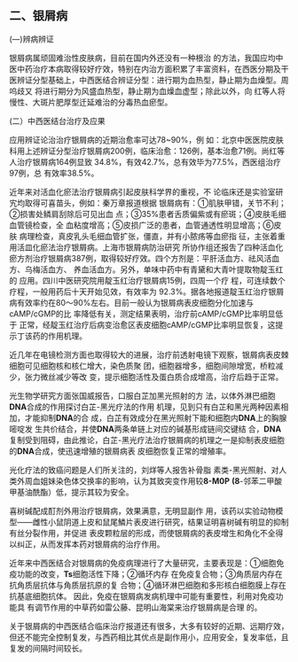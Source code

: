 ## 二、银屑病

(―)辨病辨证 

银屑病属顽固难治性皮肤病，目前在国内外还没有一种根治 的方法，我国应均中医中药治疗本病取得较好疗效，特别在内治方面积累了丰富资料，在西医分期及干医辨证分型基础上，中西医结合辨证分型：进行期为血热型，静止期为血燥型。周呜歧又 将进行期分为风盛血热型，静止期为血燥血虚型；除此以外，向 红等人将慢性、大斑片肥厚型迁延难治的分毒热血瘀型。

(二）中西医结台治疗及应果

应用辨证论治治疗银屑病的近期治愈率可达78~90%，例 如：北京中医医院皮肤科用上述辨证分型治疗银屑病200例，临床治愈：126例，基本治愈71例。尚红等人治疗银屑病164例显致 34.8%，有效42.7%，总有效毕为77.5%，西医组治疗97例，总 有效率38.5%。 

近年来对活血化瘀法治疗银屑病引起皮肤科学界的重视，不  论临床还是实验室研宄均取得可喜苗头，例如：秦万章报道根据 银屑病有：①肌肤甲错，关节不利；②损害处鳞肩刮除后可见出血 点；③35%患者舌质偏紫或有瘀斑；④皮肤毛细血管镜检查，全 血粘度增高；⑤皮损广泛的患者，血管通透性明显增高；⑥皮肤  病理检查，真皮乳头毛细血管扩张，僵直，并有小脓疡等血瘀指 征，主张着重用活皿化瘀法治疗银屑病。上海市银屑病防治研究 所协作组还报吿了四种活血化瘀方剂治疗银屑病387例，取得较好疗效。四个方剂是：平肝活血方、祛风活血方、乌梅活血方、 养血活血方。另外，单味中药中有青黛和大青叶提取物靛玉红的  应用。四川中医研究院用靛玉红治疗银屑病15例，四周一个疗 程，可连续数个疗程，一般用药后十天开始见效，有效率为  92.3%。据各地报道靛玉红治疗银屑病有效率约在80〜90%左右。目前一般认为银屑病表皮细胞分化加速与cAMP/cGMP的比 率降低有关，测定结果表明，治疗前cAMP/cGMP比率明显低于 正常，经靛玉红治疗后病变治愈区表皮细胞cAMP/cGMP比率明显恢复，这提示丁该药的作用机理。

近几年在电镜检测方面也取得较大的进展，治疗前透射电镜下观察，银屑病表皮棘细胞可见细胞核和核仁增大，染色质聚  团，细胞器增多，细胞间隙增宽，桥粒减少，张力微丝减少等改 变，提示细胞活性及蛋白质合成增高，治疗后趋于正常。  

光生物学研究方面张国威报告，口服白芷加黑光照射的方  法，以体外淋巴细胞**DNA**合成的作用探讨白芷-黑光疗法的作用  机理，见到只有白芷和黑光两种因素相加，才能抑制**DNA**的合 成，白芷有效成分在黑光照射下能和细胞内**DNA**上的胸腺嘧啶发 生共价结合，并使**DNA**两条单链上对应的碱基形成链间交键结 合，**DNA**复制受到阻碍，由此推论，白芷-黑光疗法治疗银屑病的机理之一是抑制表皮细胞的**DNA**合成，使迅速增殖的银屑病表 皮细胞恢复正常的增殖率。  

光化疗法的致癌问题是人们所关注的，刘烊等人报吿补骨脂  素类-黑光照射、对人类外周血姐妹染色体交换率的影响，认为其致突变作用较**8-M0P** **(8**-邻苯二甲酸甲基油酰酯）低，提示其较为安全。 

喜树碱配成酊剂外用治疗银屑病，效果满意，无明显副作 用，该药以实验动物模型——雌性小鼠阴道上皮和鼠尾鱗片表皮进行研究，结果证明喜树碱有明显的抑制有丝分裂作用，并促进 表皮颗粒层的形成，而使银屑病的表皮增生和角化不全得以纠正，从而发挥本药对银屑病的治疗作用。 

近年来中西医结合对银屑病的免疫病理进行了大量研究，主要表现是：①细胞免疫功能的改变，**Ts**细胞活性下降；②循环内存 在免疫复合物；③角质层内存在抗角质层抗体与角质层抗原的复  合物；④循环淋巴细胞和多形核白细胞膜上存在抗基底细胞抗体。 因此，免疫在银屑病发病机理中可能有重要性，利用对免疫功能具 有调节作用的中草药如雷公藤、昆明山海棠来治疗银屑病是合理  的。

关于银屑病的中西医结合临床治疗报道还有很多，大多有较好的近期、远期疗效，但还不能完全控制复发，与西药相比其优点是副作用小，应用安全，复发率低，且复发的间隔时间较长。
